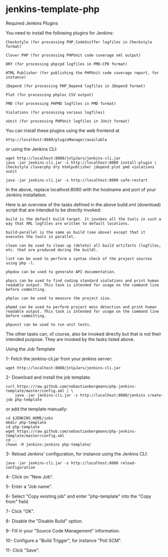 jenkins-template-php
====================

Required Jenkins Plugins

You need to install the following plugins for Jenkins:

    Checkstyle (for processing PHP_CodeSniffer logfiles in Checkstyle format)

    Clover PHP (for processing PHPUnit code coverage xml output)

    DRY (for processing phpcpd logfiles in PMD-CPD format)

    HTML Publisher (for publishing the PHPUnit code coverage report, for instance)

    JDepend (for processing PHP_Depend logfiles in JDepend format)

    Plot (for processing phploc CSV output)

    PMD (for processing PHPMD logfiles in PMD format)

    Violations (for processing various logfiles)

    xUnit (for processing PHPUnit logfiles in JUnit format)

You can install these plugins using the web frontend at

    http://localhost:8080/pluginManager/available

or using the Jenkins CLI:

    wget http://localhost:8080/jnlpJars/jenkins-cli.jar
    java -jar jenkins-cli.jar -s http://localhost:8080 install-plugin \
    checkstyle cloverphp dry htmlpublisher jdepend plot pmd violations xunit

    java -jar jenkins-cli.jar -s http://localhost:8080 safe-restart

In the above, replace localhost:8080 with the hostname and port of your Jenkins installation.

Here is an overview of the tasks defined in the above build.xml (download) script that are intended to be directly invoked:

    build is the default build target. It invokes all the tools in such a way that XML logfiles are written to default locations.

    build-parallel is the same as build (see above) except that it executes the tools in parallel.

    clean can be used to clean up (delete) all build artifacts (logfiles, etc. that are produced during the build).

    lint can be used to perform a syntax check of the project sources using php -l.

    phpdox can be used to generate API documentation.

    phpcs can be used to find coding standard violations and print human readable output. This task is intended for usage on the command line before committing.

    phploc can be used to measure the project size.

    phpmd can be used to perform project mess detection and print human readable output. This task is intended for usage on the command line before committing.

    phpunit can be used to run unit tests.

The other tasks can, of course, also be invoked directly but that is not their intended purpose. They are invoked by the tasks listed above.

Using the Job Template

1- Fetch the jenkins-cli.jar from your jenkins server:

    wget http://localhost:8080/jnlpJars/jenkins-cli.jar

2- Download and install the job template:

    curl https://raw.github.com/sebastianbergmann/php-jenkins-template/master/config.xml | \
        java -jar jenkins-cli.jar -s http://localhost:8080/jenkins create-job php-template

or add the template manually:

    cd $JENKINS_HOME/jobs
    mkdir php-template
    cd php-template
    wget https://raw.github.com/sebastianbergmann/php-jenkins-template/master/config.xml
    cd ..
    chown -R jenkins:jenkins php-template/

3- Reload Jenkins' configuration, for instance using the Jenkins CLI:

    java -jar jenkins-cli.jar -s http://localhost:8080 reload-configuration

4- Click on "New Job".

5- Enter a "Job name".

6- Select "Copy existing job" and enter "php-template" into the "Copy from" field.

7- Click "OK".

8- Disable the "Disable Build" option.

9- Fill in your "Source Code Management" information.

10- Configure a "Build Trigger", for instance "Poll SCM".

11- Click "Save".


